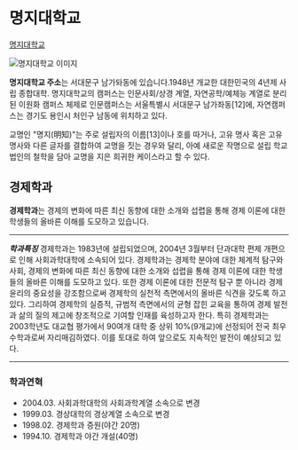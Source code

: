 # 명지대학교
[명지대학교](https://www.mju.ac.kr/mjukr/index.do)


![명지대학교 이미지](https://lh3.googleusercontent.com/p/AF1QipMV-JtWlKwPiq7_OCEv2EXwIOdttXlDj8_7K98o=s1360-w1360-h1020)

**명지대학교 주소**는 서대문구 남가돠동에 있습니다.1948년 개교한 대한민국의 4년제 사립 종합대학. 명지대학교의 캠퍼스는 인문사회/상경 계열, 자연공학/예체능 계열로 분리된 이원화 캠퍼스 체제로 인문캠퍼스는 서울특별시 서대문구 남가좌동[12]에, 자연캠퍼스는 경기도 용인시 처인구 남동에 위치하고 있다.

교명인 "명지(明知)"는 주로 설립자의 이름[13]이나 호를 따거나, 고유 명사 혹은 고유 명사와 다른 글자를 결합하여 교명을 짓는 경우와 달리, 아예 새로운 작명으로 설립 학교법인의 철학을 담아 교명을 지은 희귀한 케이스라고 할 수 있다.

## 경제학과

**경제학과**는 경제의 변화에 따른 최신 동향에 대한 소개와 섭렵을 통해 경제 이론에 대한 학생들의 올바른 이해를 도모하고 있습니다.

---

***학과특징***
경제학과는 1983년에 설립되었으며, 2004년 3월부터 단과대학 편제 개편으로 인해 사회과학대학에 소속되어 있다. 경제학과는 경제학 분야에 대한 체계적 탐구와 사회, 경제의 변화에 따른 최신 동향에 대한 소개와 섭렵을 통해 경제 이론에 대한 학생들의 올바른 이해를 도모하고 있다. 또한 경제 이론에 대한 전문적 탐구 뿐 아니라 경제윤리의 중요성을 강조함으로써 경제학의 실천적 측면에서의 올바른 식견을 갖도록 하고 있다. 그리하여 경제학의 실증적, 규범적 측면에서의 균형 잡힌 교육을 통하여 경제 발전과 삶의 질의 제고에 창조적으로 기여할 인재를 육성하고자 한다. 특히 경제학과는 2003학년도 대교협 평가에서 90여개 대학 중 상위 10%(9개교)에 선정되어 전국 최우수학과로써 자리매김하였다. 이를 토대로 하여 앞으로도 지속적인 발전이 예상되고 있다.

---

### 학과연혁

- 2004.03.	사회과학대학의 사회과학계열 소속으로 변경
- 1999.03.	경상대학의 경상계열 소속으로 변경
- 1998.02.	경제학과 증원(야간 20명)
- 1994.10.	경제학과 야간 개설(40명)